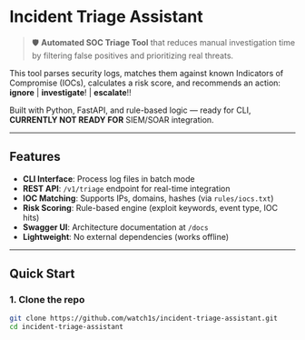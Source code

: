 ﻿# Incident Triage Assistant

> 🛡️ **Automated SOC Triage Tool** that reduces manual investigation time by filtering false positives and prioritizing real threats.

This tool parses security logs, matches them against known Indicators of Compromise (IOCs), calculates a risk score, and recommends an action:  
 **ignore** |  **investigate**! |  **escalate**!!

Built with Python, FastAPI, and rule-based logic — ready for CLI, **CURRENTLY NOT READY FOR** SIEM/SOAR integration.

---

##  Features

- **CLI Interface**: Process log files in batch mode
- **REST API**: `/v1/triage` endpoint for real-time integration
- **IOC Matching**: Supports IPs, domains, hashes (via `rules/iocs.txt`)
- **Risk Scoring**: Rule-based engine (exploit keywords, event type, IOC hits)
- **Swagger UI**: Architecture documentation at `/docs`
- **Lightweight**: No external dependencies (works offline)

---

##  Quick Start

### 1. Clone the repo
```bash
git clone https://github.com/watch1s/incident-triage-assistant.git
cd incident-triage-assistant
